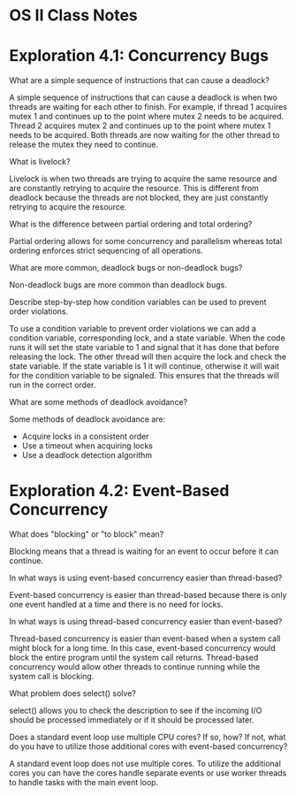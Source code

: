 # OS II Class Notes


# Exploration 4.1: Concurrency Bugs

What are a simple sequence of instructions that can cause a deadlock?

A simple sequence of instructions that can cause a deadlock is when two threads are waiting for each other to finish. For example, if thread 1 acquires mutex 1 and continues up to the point where mutex 2 needs to be acquired. Thread 2 acquires mutex 2 and continues up to the point where mutex 1 needs to be acquired. Both threads are now waiting for the other thread to release the mutex they need to continue.

What is livelock?

Livelock is when two threads are trying to acquire the same resource and are constantly retrying to acquire the resource. This is different from deadlock because the threads are not blocked, they are just constantly retrying to acquire the resource.

What is the difference between partial ordering and total ordering?

Partial ordering allows for some concurrency and parallelism whereas total ordering enforces strict sequencing of all operations.

What are more common, deadlock bugs or non-deadlock bugs?

Non-deadlock bugs are more common than deadlock bugs.

Describe step-by-step how condition variables can be used to prevent order violations.

To use a condition variable to prevent order violations we can add a condition variable, corresponding lock, and a state variable. When the code runs it will set the state variable to 1 and signal that it has done that before releasing the lock. The other thread will then acquire the lock and check the state variable. If the state variable is 1 it will continue, otherwise it will wait for the condition variable to be signaled. This ensures that the threads will run in the correct order. 

What are some methods of deadlock avoidance?

Some methods of deadlock avoidance are:
- Acquire locks in a consistent order
- Use a timeout when acquiring locks
- Use a deadlock detection algorithm


# Exploration 4.2: Event-Based Concurrency

What does "blocking" or "to block" mean?

Blocking means that a thread is waiting for an event to occur before it can continue.

In what ways is using event-based concurrency easier than thread-based?

Event-based concurrency is easier than thread-based because there is only one event handled at a time and there is no need for locks. 

In what ways is using thread-based concurrency easier than event-based?

Thread-based concurrency is easier than event-based when a system call might block for a long time. In this case, event-based concurrency would block the entire program until the system call returns. Thread-based concurrency would allow other threads to continue running while the system call is blocking.

What problem does select() solve?

select() allows you to check the description to see if the incoming I/O should be processed immediately or if it should be processed later.

Does a standard event loop use multiple CPU cores? If so, how? If not, what do you have to utilize those additional cores with event-based concurrency?

A standard event loop does not use multiple cores. To utilize the additional cores you can have the cores handle separate events or use worker threads to handle tasks with the main event loop. 
